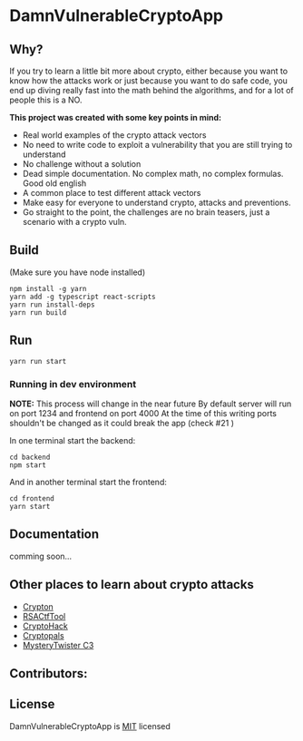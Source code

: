 # DamnVulnerableCryptoApp


## Why?

If you try to learn a little bit more about crypto, either because you want to know how the attacks work or just because you want to do safe code, you end up diving really fast into the math behind the algorithms, and for a lot of people this is a NO.

**This project was created with some key points in mind:**
* Real world examples of the crypto attack vectors
* No need to write code to exploit a vulnerability that you are still trying to understand
* No challenge without a solution
* Dead simple documentation. No complex math, no complex formulas. Good old english
* A common place to test different attack vectors
* Make easy for everyone to understand crypto, attacks and preventions.
* Go straight to the point, the challenges are no brain teasers, just a scenario with a crypto vuln. 


## Build

(Make sure you have node installed)

```
npm install -g yarn 
yarn add -g typescript react-scripts
yarn run install-deps
yarn run build
```

## Run

```
yarn run start
```

### Running in dev environment

**NOTE:** This process will change in the near future
By default server will run on port 1234 and frontend on port 4000
At the time of this writing ports shouldn't be changed as it could break the app (check #21 )

In one terminal start the backend:
```
cd backend 
npm start
```

And in another terminal start the frontend:
```
cd frontend
yarn start
```

## Documentation
comming soon...

## Other places to learn about crypto attacks
* [Crypton](https://github.com/ashutosh1206/Crypton)
* [RSACtfTool](https://github.com/Ganapati/RsaCtfTool)
* [CryptoHack](http://cryptohack.org/)
* [Cryptopals](https://cryptopals.com/)
* [MysteryTwister C3](https://www.mysterytwisterc3.org/en/)

## Contributors:

## License

DamnVulnerableCryptoApp is [MIT](https://tldrlegal.com/license/mit-license) licensed 




